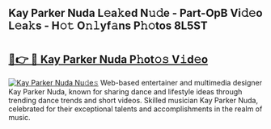 ## Kay Parker Nuda L𝚎a𝚔ed N𝚞𝚍e - Part-OpB Vi𝚍𝚎o L𝚎a𝚔s - H𝚘𝚝 O𝚗𝚕yf𝚊ns P𝚑𝚘tos 8L5ST

# <h2><a href="http://kf5kb8x.oniu.top/?m=Kay+Parker+Nuda">🔗👉 🔴 Kay Parker Nuda P𝚑ot𝚘𝚜 V𝚒d𝚎o</a></h2>

[![Kay Parker Nuda Nu𝚍e𝚜](https://i.imgur.com/0qMVB7G.gif)](http://kf5kb8x.oniu.top/?m=Kay+Parker+Nuda)
Web-based entertainer and multimedia designer Kay Parker Nuda, known for sharing dance and lifestyle ideas through trending dance trends and short videos. Skilled musician Kay Parker Nuda, celebrated for their exceptional talents and accomplishments in the realm of music.  
